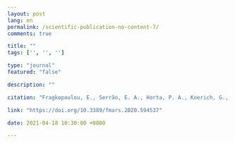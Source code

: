 ```yaml
---
layout: post
lang: en
permalink: /scientific-publication-no-content-7/
comments: true

title: ""
tags: ['', '', '']

type: "journal"
featured: "false"

description: ""

citation: "Fragkopoulou, E., Serrão, E. A., Horta, P. A., Koerich, G., and Assis, J. (2021). Bottom Trawling Threatens Future Climate Refugia of Rhodoliths Globally. Frontiers in Marine Science 7, 1–11."

link: "https://doi.org/10.3389/fmars.2020.594537"

date: 2021-04-18 10:30:00 +0800

---
```

